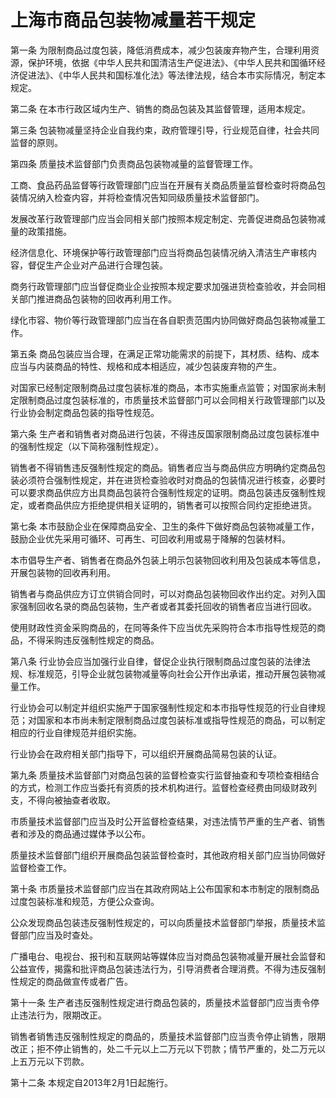 # 上海市商品包装物减量若干规定

<!-- INFO END -->

第一条 为限制商品过度包装，降低消费成本，减少包装废弃物产生，合理利用资源，保护环境，依据《中华人民共和国清洁生产促进法》、《中华人民共和国循环经济促进法》、《中华人民共和国标准化法》等法律法规，结合本市实际情况，制定本规定。

第二条 在本市行政区域内生产、销售的商品包装及其监督管理，适用本规定。

第三条 包装物减量坚持企业自我约束，政府管理引导，行业规范自律，社会共同监督的原则。

第四条 质量技术监督部门负责商品包装物减量的监督管理工作。

工商、食品药品监督等行政管理部门应当在开展有关商品质量监督检查时将商品包装情况纳入检查内容，并将检查情况告知同级质量技术监督部门。

发展改革行政管理部门应当会同相关部门按照本规定制定、完善促进商品包装物减量的政策措施。

经济信息化、环境保护等行政管理部门应当将商品包装情况纳入清洁生产审核内容，督促生产企业对产品进行合理包装。

商务行政管理部门应当督促商业企业按照本规定要求加强进货检查验收，并会同相关部门推进商品包装物的回收再利用工作。

绿化市容、物价等行政管理部门应当在各自职责范围内协同做好商品包装物减量工作。

第五条 商品包装应当合理，在满足正常功能需求的前提下，其材质、结构、成本应当与内装商品的特性、规格和成本相适应，减少包装废弃物的产生。

对国家已经制定限制商品过度包装标准的商品，本市实施重点监管；对国家尚未制定限制商品过度包装标准的，市质量技术监督部门可以会同相关行政管理部门以及行业协会制定商品包装的指导性规范。

第六条 生产者和销售者对商品进行包装，不得违反国家限制商品过度包装标准中的强制性规定（以下简称强制性规定）。

销售者不得销售违反强制性规定的商品。销售者应当与商品供应方明确约定商品包装必须符合强制性规定，并在进货检查验收时对商品的包装情况进行核查，必要时可以要求商品供应方出具商品包装符合强制性规定的证明。商品包装违反强制性规定，或者商品供应方拒绝提供相关证明的，销售者可以按照合同约定拒绝进货。

第七条 本市鼓励企业在保障商品安全、卫生的条件下做好商品包装物减量工作，鼓励企业优先采用可循环、可再生、可回收利用或易于降解的包装材料。

本市倡导生产者、销售者在商品外包装上明示包装物回收利用及包装成本等信息，开展包装物的回收再利用。

销售者与商品供应方订立供销合同时，可以对商品包装物回收作出约定。对列入国家强制回收名录的商品包装物，生产者或者其委托回收的销售者应当进行回收。

使用财政性资金采购商品的，在同等条件下应当优先采购符合本市指导性规范的商品，不得采购违反强制性规定的商品。

第八条 行业协会应当加强行业自律，督促企业执行限制商品过度包装的法律法规、标准规范，引导企业就包装物减量等向社会公开作出承诺，推动开展包装物减量工作。

行业协会可以制定并组织实施严于国家强制性规定和本市指导性规范的行业自律规范；对国家和本市尚未制定限制商品过度包装标准或指导性规范的商品，可以制定相应的行业自律规范并组织实施。

行业协会在政府相关部门指导下，可以组织开展商品简易包装的认证。

第九条 质量技术监督部门对商品包装的监督检查实行监督抽查和专项检查相结合的方式，检测工作应当委托有资质的技术机构进行。监督检查经费由同级财政列支，不得向被抽查者收取。

市质量技术监督部门应当及时公开监督检查结果，对违法情节严重的生产者、销售者和涉及的商品通过媒体予以公布。

质量技术监督部门组织开展商品包装监督检查时，其他政府相关部门应当协同做好监督检查工作。

第十条 市质量技术监督部门应当在其政府网站上公布国家和本市制定的限制商品过度包装标准和规范，方便公众查询。

公众发现商品包装违反强制性规定的，可以向质量技术监督部门举报，质量技术监督部门应当及时查处。

广播电台、电视台、报刊和互联网站等媒体应当对商品包装物减量开展社会监督和公益宣传，揭露和批评商品包装违法行为，引导消费者合理消费。不得为违反强制性规定的商品做宣传或者广告。

第十一条 生产者违反强制性规定进行商品包装的，质量技术监督部门应当责令停止违法行为，限期改正。

销售者销售违反强制性规定的商品的，质量技术监督部门应当责令停止销售，限期改正；拒不停止销售的，处二千元以上二万元以下罚款；情节严重的，处二万元以上五万元以下罚款。

第十二条 本规定自2013年2月1日起施行。